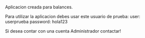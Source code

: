 Aplicacion creada para balances.

Para utilizar la aplicacion debes usar este usuario de prueba:
user: userprueba
password: hola123

Si desea contar con una cuenta Administrador contactar!
